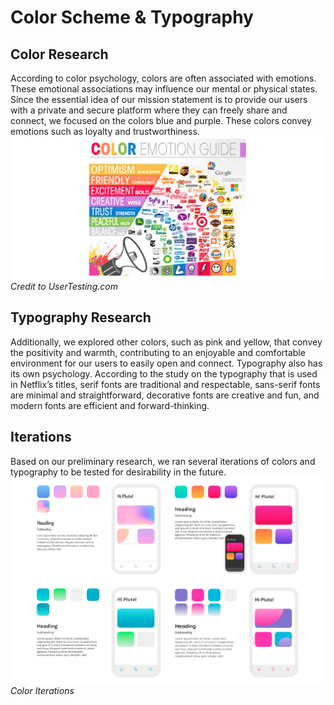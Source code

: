 # Color Scheme & Typography
## Color Research
According to color psychology, colors are often associated with emotions. These emotional associations may influence our mental or physical states. Since the essential idea of our mission statement is to provide our users with a private and secure platform where they can freely share and connect, we focused on the colors blue and purple. These colors convey emotions such as loyalty and trustworthiness. 
![logos](_media/brandLogos.png)*Credit to UserTesting.com*


## Typography Research
Additionally, we explored other colors, such as pink and yellow, that convey the positivity and warmth, contributing to an enjoyable and comfortable environment for our users to easily open and connect.
Typography also has its own psychology. According to the study on the typography that is used in Netflix’s titles, serif fonts are traditional and respectable, sans-serif fonts are minimal and straightforward, decorative fonts are creative and fun, and modern fonts are efficient and forward-thinking.

## Iterations
Based on our preliminary research, we ran several iterations of colors and typography to be tested for desirability in the future.
![logos](_media/colorIterations2.png)*Color Iterations*